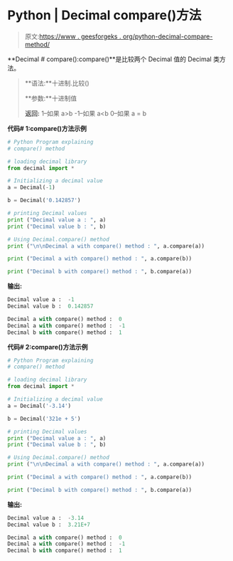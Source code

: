 # Python | Decimal compare()方法

> 原文:[https://www . geesforgeks . org/python-decimal-compare-method/](https://www.geeksforgeeks.org/python-decimal-compare-method/)

**Decimal # compare():compare()**是比较两个 Decimal 值的 Decimal 类方法。

> **语法:**十进制.比较()
> 
> **参数:**十进制值
> 
> **返回:**
> 1–如果 a>b
> -1–如果 a<b
> 0–如果 a = b

**代码# 1:compare()方法示例**

```py
# Python Program explaining 
# compare() method

# loading decimal library
from decimal import *

# Initializing a decimal value
a = Decimal(-1)

b = Decimal('0.142857')

# printing Decimal values
print ("Decimal value a : ", a)
print ("Decimal value b : ", b)

# Using Decimal.compare() method
print ("\n\nDecimal a with compare() method : ", a.compare(a))

print ("Decimal a with compare() method : ", a.compare(b))

print ("Decimal b with compare() method : ", b.compare(a))
```

**输出:**

```py
Decimal value a :  -1
Decimal value b :  0.142857

Decimal a with compare() method :  0
Decimal a with compare() method :  -1
Decimal b with compare() method :  1

```

**代码# 2:compare()方法示例**

```py
# Python Program explaining 
# compare() method

# loading decimal library
from decimal import *

# Initializing a decimal value
a = Decimal('-3.14')

b = Decimal('321e + 5')

# printing Decimal values
print ("Decimal value a : ", a)
print ("Decimal value b : ", b)

# Using Decimal.compare() method
print ("\n\nDecimal a with compare() method : ", a.compare(a))

print ("Decimal a with compare() method : ", a.compare(b))

print ("Decimal b with compare() method : ", b.compare(a))
```

**输出:**

```py
Decimal value a :  -3.14
Decimal value b :  3.21E+7

Decimal a with compare() method :  0
Decimal a with compare() method :  -1
Decimal b with compare() method :  1

```